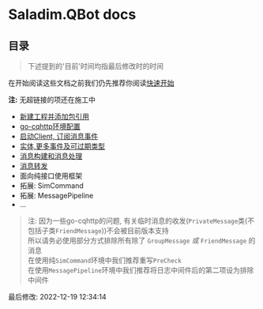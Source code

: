 # Saladim.QBot docs

## 目录

> 下述提到的'目前'时间均指最后修改时的时间

在开始阅读这些文档之前我们仍先推荐你阅读[快速开始](../fast-start/fast-start.md)


**注:** 无超链接的项还在施工中

- [新建工程并添加包引用](./new-and-add-ref.md)
- [go-cqhttp环境配置](./env-config.md)
- [启动Client, 订阅消息事件](./start-client-and-sub.md)
- [实体,更多事件及可过期类型](./entity-msg-and-expirable.md)
- [消息构建和消息处理](./msg-action.md)
- [消息转发](./forward-msg.md)
- 面向纯接口使用框架
- 拓展: SimCommand
- 拓展: MessagePipeline
- ...

> 注: 因为一些go-cqhttp的问题, 有关临时消息的收发(`PrivateMessage`类(不包括子类`FriendMessage`))不会被目前版本支持  
> 所以请务必使用部分方式排除所有除了 `GroupMessage` *或* `FriendMessage` 的消息  
> 在使用纯`SimCommand`环境中我们推荐重写`PreCheck`  
> 在使用`MessagePipeline`环境中我们推荐将日志中间件后的第二项设为排除中间件

最后修改: 2022-12-19 12:34:14